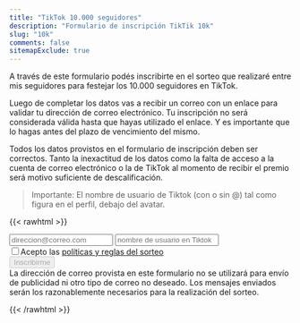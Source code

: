```yaml
---
title: "TikTok 10.000 seguidores"
description: "Formulario de inscripción TikTik 10k"
slug: "10k"
comments: false
sitemapExclude: true
---
```


A través de este formulario podés inscribirte en el sorteo que realizaré entre mis seguidores para festejar los 10.000 seguidores en TikTok.

Luego de completar los datos vas a recibir un correo con un enlace para validar tu dirección de correo electrónico.
Tu inscripción no será considerada válida hasta que hayas utilizado el enlace.
Y es importante que lo hagas antes del plazo de vencimiento del mismo.

Todos los datos provistos en el formulario de inscripción deben ser correctos.
Tanto la inexactitud de los datos como la falta de acceso a la cuenta de correo electrónico o la de TikTok al momento de recibir el premio será motivo suficiente de descalificación.

> Importante: El nombre de usuario de Tiktok (con o sin @) tal como figura en el perfil, debajo del avatar.

{{< rawhtml >}}
<link rel='stylesheet' href='/css/loader.css'>  
<script src="https://www.google.com/recaptcha/api.js" async defer></script>
<form id="form" class="user-form" accept-charset="UTF-8" action="https://10k.drkbugs.workers.dev/post" method="POST">
  <input name="email" type="email" placeholder="direccion@correo.com">
  <input name="tiktok_username" type="text" placeholder="nombre de usuario en Tiktok">
  <div id="recaptcha" class="g-recaptcha" data-sitekey="6Ld7BWUeAAAAAO8r3znUF9t8CG-w8M1imglN6niS"></div>
  <div><input type="checkbox" id="policy">Acepto las <a href="/10k-policy">políticas y reglas del sorteo</a></input></div>
  <button id="signup" type="submit" disabled>Inscribirme</button>
  <div>La dirección de correo provista en este formulario no se utilizará para envío de publicidad ni otro tipo de correo no deseado. Los mensajes enviados serán los razonablemente necesarios para la realización del sorteo.</div>
</form>
<div id="response"></div>
<script type="text/javascript">
  const LOADER = '<div class="lds-ellipsis"><div></div><div></div><div></div><div></div></div>';
  const ERROR_MESSAGE = '💔 Algo salió mal. Si el error persiste enviá correo a drkbugs@gmail.com';
  function enable_form(form, enable) {
    const elements = form.elements;
    for (let i = 0, len = elements.length; i < len; ++i) {
      elements[i].disabled = !enable;
    }
  } 
  const form = document.querySelector("#form");
  const recaptcha = document.querySelector("#recaptcha");
  const response = document.querySelector("#response");
  const signup = document.querySelector("#signup");
  const policy = document.querySelector("#policy");
  policy.onclick = async (event) => {
    signup.disabled = !policy.checked;
    console.log(signup);
  }
  form.onsubmit = async (event) => {
    event.preventDefault();
    const data = new FormData(event.target);
    const values = Object.fromEntries(data.entries());
    const json = JSON.stringify(values, null, 2);
    response.innerHTML = LOADER;
    enable_form(form, false);
    var xhr = new XMLHttpRequest();
    xhr.open('POST', event.target.action, true);
    xhr.setRequestHeader('Content-Type', 'application/json');
    xhr.onreadystatechange = function() {
      if (this.readyState === XMLHttpRequest.DONE) {
        response.innerHTML = this.responseText;
        recaptcha.remove();
      } else {
        response.innerHTML = ERROR_MESSAGE;
      }
    }
    xhr.onerror = function()  {
      response.innerHTML = ERROR_MESSAGE;
    }
    xhr.send(json);
  }
</script>
{{< /rawhtml >}}